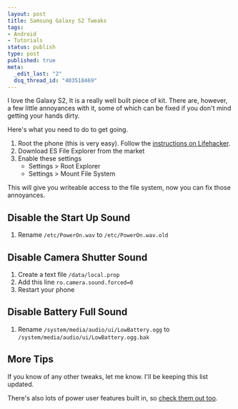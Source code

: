 ```yaml
--- 
layout: post
title: Samsung Galaxy S2 Tweaks
tags: 
- Android
- Tutorials
status: publish
type: post
published: true
meta: 
  _edit_last: "2"
  dsq_thread_id: "403518469"
---
```

I love the Galaxy S2, It is a really well built piece of kit. There are, however, a few little annoyances with it, some of which can be fixed if you don't mind getting your hands dirty.

Here's what you need to do to get going.

<ol>
	<li>Root the phone (this is very easy). Follow the <a href="http://lifehacker.com/5789397/the-always-up+to+date-guide-to-rooting-any-android-phone">instructions on Lifehacker</a>.
	<li>Download ES File Explorer from the market</li>
	<li>Enable these settings<br/>
        <ul>
	        <li>Settings > Root Explorer</li>
	        <li>Settings > Mount File System</li>
        </ul>
</ol>

This will give you writeable access to the file system, now you can fix those annoyances.

<h2>Disable the Start Up Sound</h2>
<ol>
	<li>Rename <code>/etc/PowerOn.wav</code> to <code>/etc/PowerOn.wav.old</code></li>
</ol>

<h2>Disable Camera Shutter Sound</h2>
<ol>
	<li>Create a text file <code>/data/local.prop</code></li>
	<li>Add this line <code>ro.camera.sound.forced=0</code></li>
	<li>Restart your phone</li>
</ol>

<h2>Disable Battery Full Sound</h2>
<ol>
        <li>Rename <code>/system/media/audio/ui/LowBattery.ogg</code> to <code>/system/media/audio/ui/LowBattery.ogg.bak</code></li>
</ol>

<h2>More Tips</h2>
If you know of any other tweaks, let me know. I'll be keeping this list updated.

There's also lots of power user features built in, so <a href="http://thehandheldblog.com/2011/06/14/galaxy-s2-tips-tricks/">check them out too</a>.
